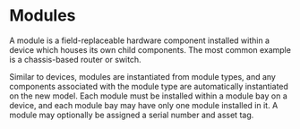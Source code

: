 # Modules

A module is a field-replaceable hardware component installed within a device which houses its own child components. The most common example is a chassis-based router or switch.

Similar to devices, modules are instantiated from module types, and any components associated with the module type are automatically instantiated on the new model. Each module must be installed within a module bay on a device, and each module bay may have only one module installed in it. A module may optionally be assigned a serial number and asset tag.
